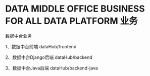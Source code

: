 # DATA MIDDLE OFFICE BUSINESS FOR ALL DATA PLATFORM 业务

数据中台业务

1、数据中台前端 dataHub/frontend

2、数据中台Django后端 dataHub/backend

3、数据中台Java后端 dataHub/backend-java

```